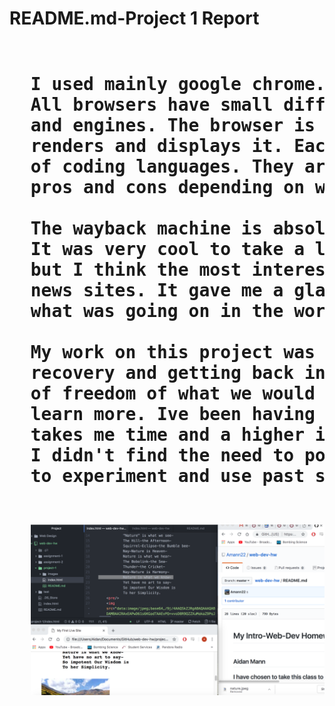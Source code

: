 <h1>README.md-Project 1 Report<h1/>

<pre><h8>
  I used mainly google chrome.
  All browsers have small differences in code interpretation, interface, rendering,
  and engines. The browser is what takes your or anybodies code from the web
  renders and displays it. Each uses different interpreters to understand varieties
  of coding languages. They are constantly updating and changing, they all have
  pros and cons depending on what you are looking to do.

  The wayback machine is absolutely incredible, I loved to explore and interact.
  It was very cool to take a look at very popular websites like youtube and mtv,
  but I think the most interesting thing was to view sites like nytimes and other
  news sites. It gave me a glance into not only what the internet was like but
  what was going on in the world arounf those times.

  My work on this project was somewhat sporadic, I am just starting my post-surgery
  recovery and getting back into school. I liked this project alot, it have alot
  of freedom of what we would like to work with but at the same time helped me
  learn more. Ive been having some issues getting my sites to go live but it just
  takes me time and a higher importance of organization than what I am used to.
  I didn't find the need to post up about any issues ussually I just need more time
  to experiment and use past sites to check my work.
<h8/><pre/>

  <img src="./images/proj1ss.png" />
